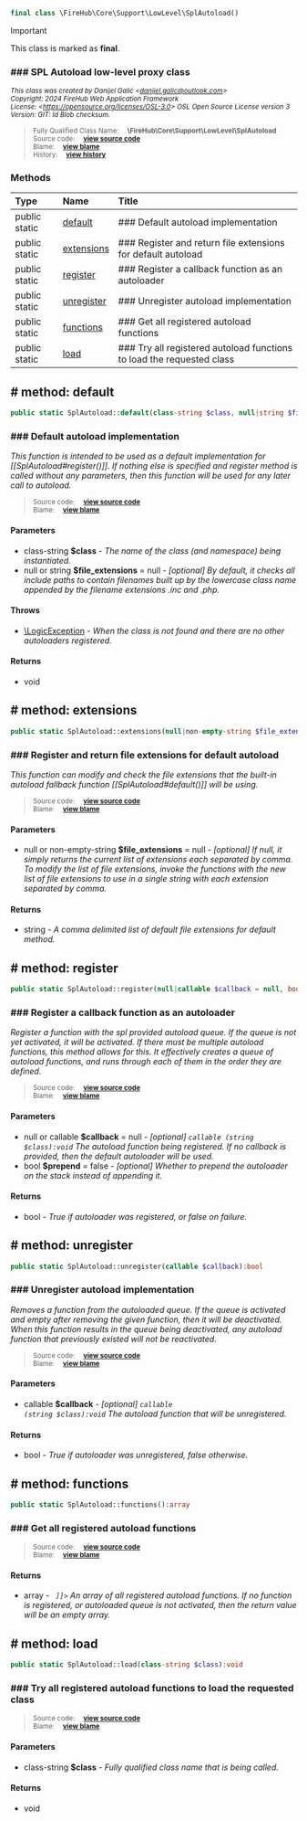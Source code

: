 ```php
final class \FireHub\Core\Support\LowLevel\SplAutoload()
```





> [!IMPORTANT]
This class is marked as **final**.





### ### SPL Autoload low-level proxy class



<sub>_This class was created by Danijel Galić &lt;danijel.galic@outlook.com&gt;_</sub><br/><sub>_Copyright: 2024 FireHub Web Application Framework_</sub><br/><sub>_License: &lt;https://opensource.org/licenses/OSL-3.0&gt; OSL Open Source License version 3_</sub><br/><sub>_Version: GIT: $Id$ Blob checksum._</sub>

><sub>Fully Qualified Class Name:  **\FireHub\Core\Support\LowLevel\SplAutoload**</sub><br/>
    <sub>Source code:  **[view source code](https://github.com/The-FireHub-Project/Core/blob/develop-pre-alpha-m1/src/support/lowlevel/firehub.SplAutoload.php#L32)**</sub><br/>
        <sub>Blame:  **[view blame](https://github.com/The-FireHub-Project/Core/blame/develop-pre-alpha-m1/src/support/lowlevel/firehub.SplAutoload.php)**</sub><br/>
        <sub>History:  **[view history](https://github.com/The-FireHub-Project/Core/commits/develop-pre-alpha-m1/src/support/lowlevel/firehub.SplAutoload.php)**</sub>


### Methods
| Type | Name | Title |
|:-----|:-----|:------|
|public static |<a href="#default()">default</a>|### Default autoload implementation|
|public static |<a href="#extensions()">extensions</a>|### Register and return file extensions for default autoload|
|public static |<a href="#register()">register</a>|### Register a callback function as an autoloader|
|public static |<a href="#unregister()">unregister</a>|### Unregister autoload implementation|
|public static |<a href="#functions()">functions</a>|### Get all registered autoload functions|
|public static |<a href="#load()">load</a>|### Try all registered autoload functions to load the requested class|

<h2><a name="default()"># method: default</a></h2>

```php
public static SplAutoload::default(class-string $class, null|string $file_extensions = null):void
```











### ### Default autoload implementation

_This function is intended to be used as a default implementation for [[SplAutoload#register()]].
If nothing else is specified and register method is called without any parameters,
then this function will be used for any later call to autoload._

><sub>Source code:  **[view source code](https://github.com/The-FireHub-Project/Core/blob/develop-pre-alpha-m1/src/support/lowlevel/firehub.SplAutoload.php#L54)**</sub><br/>
        <sub>Blame:  **[view blame](https://github.com/The-FireHub-Project/Core/blame/develop-pre-alpha-m1/src/support/lowlevel/firehub.SplAutoload.php#L54)**</sub>
#### Parameters

* class-string **$class** - _The name of the class (and namespace) being instantiated._
* null or string **$file_extensions** = null - _[optional] 
By default, it checks all include paths to contain filenames built up by the lowercase class name appended by the
filename extensions .inc and .php._
#### Throws

* [\LogicException](./Wiki-LogicException) - _When the class is not found and there are no other autoloaders registered._
#### Returns

* void
<h2><a name="extensions()"># method: extensions</a></h2>

```php
public static SplAutoload::extensions(null|non-empty-string $file_extensions = null):string
```











### ### Register and return file extensions for default autoload

_This function can modify and check the file extensions that the built-in autoload fallback function
[[SplAutoload#default()]] will be using._

><sub>Source code:  **[view source code](https://github.com/The-FireHub-Project/Core/blob/develop-pre-alpha-m1/src/support/lowlevel/firehub.SplAutoload.php#L77)**</sub><br/>
        <sub>Blame:  **[view blame](https://github.com/The-FireHub-Project/Core/blame/develop-pre-alpha-m1/src/support/lowlevel/firehub.SplAutoload.php#L77)**</sub>
#### Parameters

* null or non-empty-string **$file_extensions** = null - _[optional] 
If null, it simply returns the current list of extensions each separated by comma.
To modify the list of file extensions, invoke the functions with the new list of file extensions to use
in a single string with each extension separated by comma._
#### Returns

* string - _A comma delimited list of default file extensions for default method._
<h2><a name="register()"># method: register</a></h2>

```php
public static SplAutoload::register(null|callable $callback = null, bool $prepend = false):bool
```











### ### Register a callback function as an autoloader

_Register a function with the spl provided autoload queue. If the queue is not yet activated, it will be
activated. If there must be multiple autoload functions, this method allows for this. It effectively creates a
queue of autoload functions, and runs through each of them in the order they are defined._

><sub>Source code:  **[view source code](https://github.com/The-FireHub-Project/Core/blob/develop-pre-alpha-m1/src/support/lowlevel/firehub.SplAutoload.php#L102)**</sub><br/>
        <sub>Blame:  **[view blame](https://github.com/The-FireHub-Project/Core/blame/develop-pre-alpha-m1/src/support/lowlevel/firehub.SplAutoload.php#L102)**</sub>
#### Parameters

* null or callable **$callback** = null - _[optional] 
<code>callable (string $class):void</code>
The autoload function being registered. If no callback is provided, then the default autoloader
will be used._
* bool **$prepend** = false - _[optional] 
Whether to prepend the autoloader on the stack instead of appending it._
#### Returns

* bool - _True if autoloader was registered, or false on failure._
<h2><a name="unregister()"># method: unregister</a></h2>

```php
public static SplAutoload::unregister(callable $callback):bool
```











### ### Unregister autoload implementation

_Removes a function from the autoloaded queue. If the queue is activated and empty after removing the given
function, then it will be deactivated. When this function results in the queue being deactivated, any autoload
function that previously existed will not be reactivated._

><sub>Source code:  **[view source code](https://github.com/The-FireHub-Project/Core/blob/develop-pre-alpha-m1/src/support/lowlevel/firehub.SplAutoload.php#L123)**</sub><br/>
        <sub>Blame:  **[view blame](https://github.com/The-FireHub-Project/Core/blame/develop-pre-alpha-m1/src/support/lowlevel/firehub.SplAutoload.php#L123)**</sub>
#### Parameters

* callable **$callback** - _[optional] 
<code>callable (string $class):void</code>
The autoload function that will be unregistered._
#### Returns

* bool - _True if autoloader was unregistered, false otherwise._
<h2><a name="functions()"># method: functions</a></h2>

```php
public static SplAutoload::functions():array
```











### ### Get all registered autoload functions



><sub>Source code:  **[view source code](https://github.com/The-FireHub-Project/Core/blob/develop-pre-alpha-m1/src/support/lowlevel/firehub.SplAutoload.php#L137)**</sub><br/>
        <sub>Blame:  **[view blame](https://github.com/The-FireHub-Project/Core/blame/develop-pre-alpha-m1/src/support/lowlevel/firehub.SplAutoload.php#L137)**</sub>
#### Returns

* array - _<code><![CDATA[ array<array-key, mixed> ]]></code> An array of all registered autoload functions.
If no function is registered, or autoloaded queue is not activated, then the return value will be an empty array._
<h2><a name="load()"># method: load</a></h2>

```php
public static SplAutoload::load(class-string $class):void
```











### ### Try all registered autoload functions to load the requested class



><sub>Source code:  **[view source code](https://github.com/The-FireHub-Project/Core/blob/develop-pre-alpha-m1/src/support/lowlevel/firehub.SplAutoload.php#L156)**</sub><br/>
        <sub>Blame:  **[view blame](https://github.com/The-FireHub-Project/Core/blame/develop-pre-alpha-m1/src/support/lowlevel/firehub.SplAutoload.php#L156)**</sub>
#### Parameters

* class-string **$class** - _Fully qualified class name that is being called._
#### Returns

* void